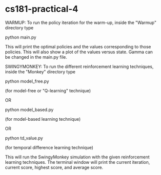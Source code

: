 cs181-practical-4
=================

WARMUP:
To run the policy iteration for the warm-up, inside the "Warmup" directory type

python main.py

This will print the optimal policies and the values corresponding to those
policies. This will also show a plot of the values versus state. Gamma can be
changed in the main.py file.

SWINGYMONKEY:
To run the different reinforcement learning techniques, inside the "Monkey" directory type

python model_free.py 

(for model-free or "Q-learning" technique)

OR

python model_based.py 

(for model-based learning technique)

OR

python td_value.py 

(for temporal difference learning technique)

This will run the SwingyMonkey simulation with the given reinforcement learning techniques. 
The terminal window will print the current iteration, current score, highest score, and average score.
